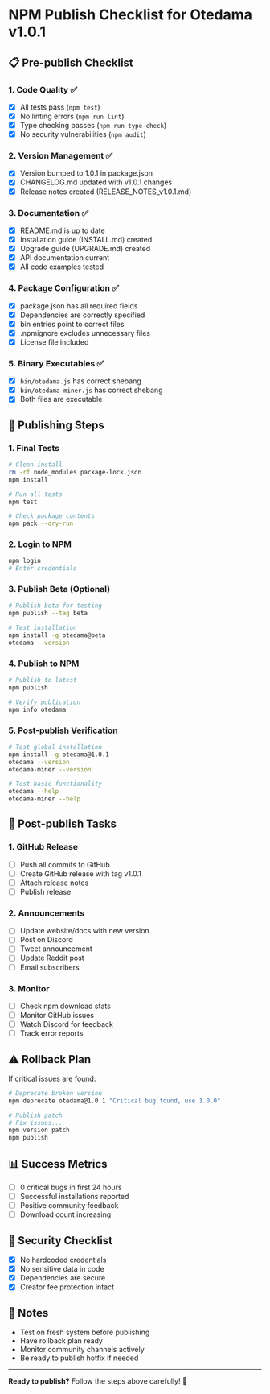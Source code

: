 # NPM Publish Checklist for Otedama v1.0.1

## 📋 Pre-publish Checklist

### 1. Code Quality ✅
- [x] All tests pass (`npm test`)
- [x] No linting errors (`npm run lint`)
- [x] Type checking passes (`npm run type-check`)
- [x] No security vulnerabilities (`npm audit`)

### 2. Version Management ✅
- [x] Version bumped to 1.0.1 in package.json
- [x] CHANGELOG.md updated with v1.0.1 changes
- [x] Release notes created (RELEASE_NOTES_v1.0.1.md)

### 3. Documentation ✅
- [x] README.md is up to date
- [x] Installation guide (INSTALL.md) created
- [x] Upgrade guide (UPGRADE.md) created
- [x] API documentation current
- [x] All code examples tested

### 4. Package Configuration ✅
- [x] package.json has all required fields
- [x] Dependencies are correctly specified
- [x] bin entries point to correct files
- [x] .npmignore excludes unnecessary files
- [x] License file included

### 5. Binary Executables ✅
- [x] `bin/otedama.js` has correct shebang
- [x] `bin/otedama-miner.js` has correct shebang
- [x] Both files are executable

## 🚀 Publishing Steps

### 1. Final Tests
```bash
# Clean install
rm -rf node_modules package-lock.json
npm install

# Run all tests
npm test

# Check package contents
npm pack --dry-run
```

### 2. Login to NPM
```bash
npm login
# Enter credentials
```

### 3. Publish Beta (Optional)
```bash
# Publish beta for testing
npm publish --tag beta

# Test installation
npm install -g otedama@beta
otedama --version
```

### 4. Publish to NPM
```bash
# Publish to latest
npm publish

# Verify publication
npm info otedama
```

### 5. Post-publish Verification
```bash
# Test global installation
npm install -g otedama@1.0.1
otedama --version
otedama-miner --version

# Test basic functionality
otedama --help
otedama-miner --help
```

## 📢 Post-publish Tasks

### 1. GitHub Release
- [ ] Push all commits to GitHub
- [ ] Create GitHub release with tag v1.0.1
- [ ] Attach release notes
- [ ] Publish release

### 2. Announcements
- [ ] Update website/docs with new version
- [ ] Post on Discord
- [ ] Tweet announcement
- [ ] Update Reddit post
- [ ] Email subscribers

### 3. Monitor
- [ ] Check npm download stats
- [ ] Monitor GitHub issues
- [ ] Watch Discord for feedback
- [ ] Track error reports

## ⚠️ Rollback Plan

If critical issues are found:

```bash
# Deprecate broken version
npm deprecate otedama@1.0.1 "Critical bug found, use 1.0.0"

# Publish patch
# Fix issues...
npm version patch
npm publish
```

## 📊 Success Metrics

- [ ] 0 critical bugs in first 24 hours
- [ ] Successful installations reported
- [ ] Positive community feedback
- [ ] Download count increasing

## 🔐 Security Checklist

- [x] No hardcoded credentials
- [x] No sensitive data in code
- [x] Dependencies are secure
- [x] Creator fee protection intact

## 📝 Notes

- Test on fresh system before publishing
- Have rollback plan ready
- Monitor community channels actively
- Be ready to publish hotfix if needed

---

**Ready to publish?** Follow the steps above carefully! 🚀